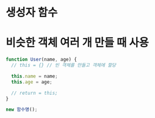 # 생성자 함수

# 비슷한 객체 여러 개 만들 때 사용

```jsx
function User(name, age) {
  // this = {} // 빈 객체를 만들고 객체에 할당

  this.name = name;
  this.age = age;

  // return = this;
}

new 함수명();
```

